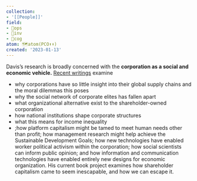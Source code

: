 ```yaml
---
collection:
- '[[People]]'
field:
- 🐙ops
- 🐢inv
- 👾cog
atom: 🗺️atom(PCO⬆️⬇️)
created: '2023-01-13'
---
```


Davis’s research is broadly concerned with the **corporation as a social and economic vehicle.** 
[Recent writings](https://sites.google.com/a/umich.edu/jerrydavis/articles?authuser=0) examine 
- why corporations have so little insight into their global supply chains and the moral dilemmas this poses
- why the social network of corporate elites has fallen apart
- what organizational alternative exist to the shareholder-owned corporation
- how national institutions shape corporate structures
- what this means for income inequality
- ;how platform capitalism might be tamed to meet human needs other than profit; how management research might help achieve the Sustainable Development Goals; how new technologies have enabled worker political activism within the corporation; how social scientists can inform public opinion; and how information and communication technologies have enabled entirely new designs for economic organization. His current book project examines how shareholder capitalism came to seem inescapable, and how we can escape it.